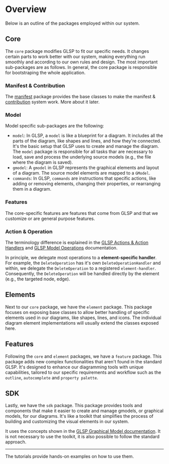 # Overview

Below is an outline of the packages employed within our system.

## Core

The `core` package modifies GLSP to fit our specific needs. It changes certain parts to work better with our system, making everything run smoothly and according to our own rules and design. The most important sub-packages are as follows. In general, the core package is responsible for bootstraping the whole application.

### Manifest & Contribution

The [manifest](./manifest.md) package provides the base classes to make the manifest & [contribution](./contribution.md) system work. More about it later.

### Model

Model specific sub-packages are the following:

- `model`: In GLSP, a `model` is like a blueprint for a diagram. It includes all the parts of the diagram, like shapes and lines, and how they're connected. It's the basic setup that GLSP uses to create and manage the diagram. The `model` package is responsible for all tasks thar are necessary to load, save and process the underlying source models (e.g., the file where the diagram is saved).
- `gmodel`: A `gmodel` in GLSP represents the graphical elements and layout of a diagram. The source model elements are mapped to a `GModel`.
- `commands`: In GLSP, `commands` are instructions that specific actions, like adding or removing elements, changing their properties, or rearranging them in a diagram.

### Features

The core-specific features are features that come from GLSP and that we customize or are general purpose features.

### Action & Operation

The terminology difference is explained in the [GLSP Actions & Action Handlers](https://eclipse.dev/glsp/documentation/actionhandler/) and [GLSP Model Operations](https://eclipse.dev/glsp/documentation/modeloperations/) documentation.

In principle, we delegate most operations to a **element-specific handler**. For example, the `DeleteOperation` has it's own `DeleteOperationHandler` and within, we delegate the `DeleteOperation` to a registered `element-handler`. Consequently, the `DeleteOperation` will be handled directly by the element (e.g., the targeted node, edge).

## Elements

Next to our `core` package, we have the `element` package. This package focuses on exposing base classes to allow better handling of specific elements used in our diagrams, like shapes, lines, and icons. The individual diagram element implementations will usually extend the classes exposed here.

## Features

Following the `core` and `element` packages, we have a `feature` package. This package adds new complex functionalities that aren't found in the standard GLSP. It's designed to enhance our diagramming tools with unique capabilities, tailored to our specific requirements and workflow such as the `outline`, `autocomplete` and `property palette`.

## SDK

Lastly, we have the `sdk` package. This package provides tools and components that make it easier to create and manage gmodels, or graphical models, for our diagrams. It's like a toolkit that simplifies the process of building and customizing the visual elements in our system.

It uses the concepts shown in the [GLSP Graphical Model documentation](https://eclipse.dev/glsp/documentation/gmodel/). It is not necessary to use the toolkit, it is also possible to follow the standard approach.

---

The tutorials provide hands-on examples on how to use them.
